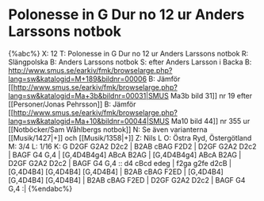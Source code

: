 # Polonesse in G Dur no 12 ur Anders Larssons notbok

{%abc%}
X: 12
T: Polonesse in G Dur no 12 ur Anders Larssons notbok
R: Slängpolska
B: Anders Larssons notbok
S: efter Anders Larsson i Backa
B: http://www.smus.se/earkiv/fmk/browselarge.php?lang=sw&katalogid=M+189&bildnr=00006
B: Jämför [[http://www.smus.se/earkiv/fmk/browselarge.php?lang=sw&katalogid=Ma+3b&bildnr=00031|SMUS Ma3b bild 31]] nr 19 efter [[Personer/Jonas Pehrsson]]
B: Jämför [[http://www.smus.se/earkiv/fmk/browselarge.php?lang=sw&katalogid=Ma+10&bildnr=00044|SMUS Ma10 bild 44]] nr 355 ur [[Notböcker/Sam Wåhlbergs notbok]]
N: Se även varianterna [[Musik/1427|+]] och [[Musik/1358|+]]
Z: Nils L
O: Östra Ryd, Östergötland
M: 3/4
L: 1/16
K: G
D2GF G2A2 D2c2 | B2AB cBAG F2D2 | D2GF G2A2 D2c2 | BAGF G4 G,4 |
[G,4D4B4g4] ABcA B2AG | [G,4D4B4g4] ABcA B2AG | D2GF G2A2 D2c2 | BAGF G4 G,4 ::
d4 cBcd edeg | f2ga g2fe d2cB | [G,4D4B4] [G,4D4B4] [G,4D4B4] | B2AB cBAG F2ED |
[G,4D4B4] [G,4D4B4] [G,4D4B4] | B2AB cBAG F2ED | D2GF G2A2 D2c2 | BAGF G4 G,4 :|
{%endabc%}
